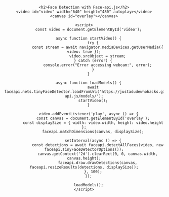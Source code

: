 <!DOCTYPE html>
<html lang="en">
<head>
    <meta charset="UTF-8">
    <meta name="viewport" content="width=device-width, initial-scale=1.0">
    <title>Face Detection</title>
    <script defer src="https://cdn.jsdelivr.net/npm/@tensorflow/tfjs"></script>
    <script defer src="https://cdn.jsdelivr.net/npm/face-api.js"></script>
    <style>
        body { text-align: center; font-family: Arial, sans-serif; }
        video { border: 2px solid black; }
        canvas { position: absolute; top: 0; left: 0; }
    </style>
</head>
<body>

    <h2>Face Detection with Face-api.js</h2>
    <video id="video" width="640" height="480" autoplay></video>
    <canvas id="overlay"></canvas>

    <script>
        const video = document.getElementById('video');

        async function startVideo() {
            try {
                const stream = await navigator.mediaDevices.getUserMedia({ video: true });
                video.srcObject = stream;
            } catch (error) {
                console.error("Error accessing webcam:", error);
            }
        }

        async function loadModels() {
            await faceapi.nets.tinyFaceDetector.loadFromUri('https://justadudewhohacks.github.io/face-api.js/models/');
            startVideo();
        }

        video.addEventListener('play', async () => {
            const canvas = document.getElementById('overlay');
            const displaySize = { width: video.width, height: video.height };
            faceapi.matchDimensions(canvas, displaySize);

            setInterval(async () => {
                const detections = await faceapi.detectAllFaces(video, new faceapi.TinyFaceDetectorOptions());
                canvas.getContext('2d').clearRect(0, 0, canvas.width, canvas.height);
                faceapi.draw.drawDetections(canvas, faceapi.resizeResults(detections, displaySize));
            }, 100);
        });

        loadModels();
    </script>

</body>
</html>
